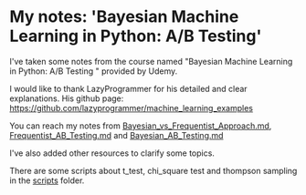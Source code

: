 # My notes: 'Bayesian Machine Learning in Python: A/B Testing'


I've taken some notes from the course named "Bayesian Machine Learning in Python: A/B Testing " provided by Udemy.
 

I would like to thank LazyProgrammer for his detailed and clear explanations. 
His github page: https://github.com/lazyprogrammer/machine_learning_examples

You can reach my notes from [Bayesian_vs_Frequentist_Approach.md](https://github.com/pelinbalci/Bayesian-AB-Test/blob/master/Bayesian_vs_Frequentist_Approach.md), 
[Frequentist_AB_Testing.md](https://github.com/pelinbalci/Bayesian-AB-Test/blob/master/Frequentist_AB_Testing.md) and 
[Bayesian_AB_Testing.md](https://github.com/pelinbalci/Bayesian-AB-Test/blob/master/Bayesian_AB_Testing.md)

I've also added other resources to clarify some topics. 

There are some scripts about t_test, chi_square test and thompson sampling in the [scripts](https://github.com/pelinbalci/Bayesian-AB-Test/tree/master/scripts)
folder.